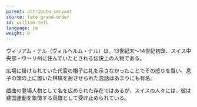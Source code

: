 ```yaml
---
parent: attribute.servant
source: fate-grand-order
id: william-tell
language: ja
weight: 0
---
```


ウィリアム・テル（ヴィルヘルム・テル）は、13世紀末～14世紀初頭、スイス中央部・ウーリ州に住んでいたとされる伝説上の人物である。

広場に掛けられていた代官の帽子に礼を示さなかったことでその怒りを買い、息子の頭の上に置いた林檎を射させられた逸話はあまりにも有名。

戯曲の登場人物として名を広められた存在ではあるが、スイスの人々には、彼は建国運動を象徴する英雄として受け止められている。
